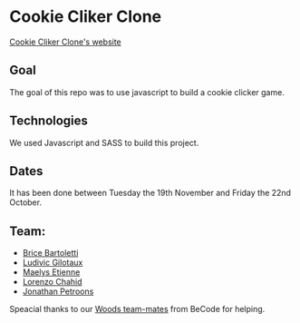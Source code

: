 # Cookie Cliker Clone #

[Cookie Cliker Clone's website](https://levizar.github.io/restaurant-css-framework/)

## Goal ##

The goal of this repo was to use javascript to build a cookie clicker game.

## Technologies ##

We used Javascript and SASS to build this project.

## Dates ##

It has been done between Tuesday the 19th November and Friday the 22nd October.

## Team: ##

- [Brice Bartoletti](https://github.com/Levizar)
- [Ludivic Gilotaux](https://github.com/Ludgil)
- [Maelys Etienne](https://github.com/Mae26)
- [Lorenzo Chahid](https://github.com/Lorenzo-chahid)
- [Jonathan Petroons](https://github.com/petroons-jonathan)


Speacial thanks to our [Woods team-mates](https://github.com/orgs/becodeorg/teams/crl-woods-2-15) from BeCode for helping.